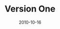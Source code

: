---
title: "Version One"
description: "All your notes and bookmarks in one visual timeline."
date: "2010-10-16"
contact: "jcramer@mozilla.com"

product:
  -
    name: "Flow"
    icon: "./images/flow-v1-icon.svg"
    hero:
      -
        title: "All your notes and bookmarks in one visual timeline."
        text: "A beautiful flow of all your notes, bookmarks, and Pocket saves, in one visual timeline. A pleasure to organize, scan, and find what you need."
        cta: "Preview Flow"
        image: "./images/flow-v1-hero.png"
    facets:
      -
        title: "Tag Categorize Prioritize"
        text: "Flow brings together different kinds of data that’s usually collected separately. You get a comprehensive view and the ability to organize in a way that makes perfect sense to you."
        image: "./images/flow-v1-facet-1.png"
      -
        title: "Scan and Filter"
        text: "Everything you save to Flow is easy to find. Just flip through your timeline, or filter by categories and tags to quickly find just what you need."
        image: "./images/flow-v1-facet-2.png"
      -
        title: "Form and function"
        text: "Choose a color scheme to organize your Flow, or create one that suits you."
        image: "./images/flow-v1-facet-3.png"
      -
        title: "It travels with you"
        text: "Access Flow across your devices. It’ll sync between your web browser and apps."
        image: "./images/flow-v1-facet-4.png"
---